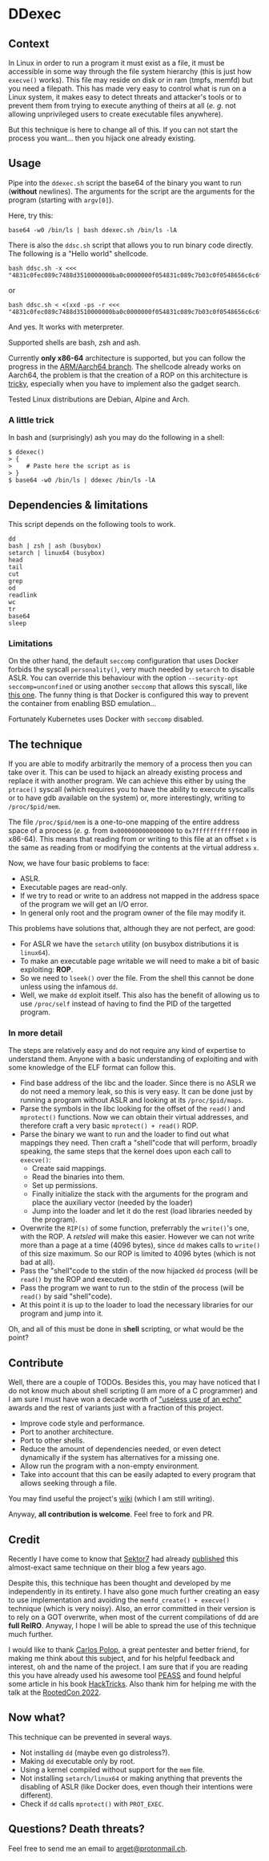 # DDexec
## Context
In Linux in order to run a program it must exist as a file, it must be accessible in some way through the file system hierarchy (this is just how `execve()` works). This file may reside on disk or in ram (tmpfs, memfd) but you need a filepath. This has made very easy to control what is run on a Linux system, it makes easy to detect threats and attacker's tools or to prevent them from trying to execute anything of theirs at all (_e. g._ not allowing unprivileged users to create executable files anywhere).

But this technique is here to change all of this. If you can not start the process you want... then you hijack one already existing.

## Usage
Pipe into the `ddexec.sh` script the base64 of the binary you want to run (**without** newlines). The arguments for the script are the arguments for the program (starting with `argv[0]`).

Here, try this:
```
base64 -w0 /bin/ls | bash ddexec.sh /bin/ls -lA
```

There is also the `ddsc.sh` script that allows you to run binary code directly.
The following is a "Hello world" shellcode.
```
bash ddsc.sh -x <<< "4831c0fec089c7488d3510000000ba0c0000000f054831c089c7b03c0f0548656c6c6f20776f726c640a00"
```
or
```
bash ddsc.sh < <(xxd -ps -r <<< "4831c0fec089c7488d3510000000ba0c0000000f054831c089c7b03c0f0548656c6c6f20776f726c640a00")
```

And yes. It works with meterpreter.

Supported shells are bash, zsh and ash.

Currently **only x86-64** architecture is supported, but you can follow the progress in the [ARM/Aarch64 branch](https://github.com/arget13/DDexec/tree/arm). The shellcode already works on Aarch64, the problem is that the creation of a ROP on this architecture is [tricky](https://github.com/arget13/DDexec/issues/7), especially when you have to implement also the gadget search.

Tested Linux distributions are Debian, Alpine and Arch.

### A little trick
In bash and (surprisingly) ash you may do the following in a shell:
```
$ ddexec()
> {
>    # Paste here the script as is
> }
$ base64 -w0 /bin/ls | ddexec /bin/ls -lA
```

## Dependencies & limitations
This script depends on the following tools to work.
```
dd
bash | zsh | ash (busybox)
setarch | linux64 (busybox)
head
tail
cut
grep
od
readlink
wc
tr
base64
sleep
```

### Limitations
On the other hand, the default `seccomp` configuration that uses Docker forbids the syscall `personality()`, very much needed by `setarch` to disable ASLR. You can override this behaviour with the option `--security-opt seccomp=unconfined` or using another `seccomp` that allows this syscall, like [this one](https://github.com/ros-infrastructure/buildfarm_deployment/blob/master/modules/agent_files/files/docker-default-seccomp-with-personality.json). The funny thing is that Docker is configured this way to prevent the container from enabling BSD emulation...

Fortunately Kubernetes uses Docker with `seccomp` disabled.


## The technique
If you are able to modify arbitrarily the memory of a process then you can take over it. This can be used to hijack an already existing process and replace it with another program. We can achieve this either by using the `ptrace()` syscall (which requires you to have the ability to execute syscalls or to have gdb available on the system) or, more interestingly, writing to `/proc/$pid/mem`.

The file `/proc/$pid/mem` is a one-to-one mapping of the entire address space of a process (_e. g._ from `0x0000000000000000` to `0x7ffffffffffff000` in x86-64). This means that reading from or writing to this file at an offset `x` is the same as reading from or modifying the contents at the virtual address `x`.

Now, we have four basic problems to face:
- ASLR.
- Executable pages are read-only.
- If we try to read or write to an address not mapped in the address space of the program we will get an I/O error.
- In general only root and the program owner of the file may modify it.

This problems have solutions that, although they are not perfect, are good:
- For ASLR we have the `setarch` utility (on busybox distributions it is `linux64`).
- To make an executable page writable we will need to make a bit of basic exploiting: **ROP**.
- So we need to `lseek()` over the file. From the shell this cannot be done unless using the infamous `dd`.
- Well, we make `dd` exploit itself. This also has the benefit of allowing us to use `/proc/self` instead of having to find the PID of the targetted program.

### In more detail
The steps are relatively easy and do not require any kind of expertise to understand them. Anyone with a basic understanding of exploiting and with some knowledge of the ELF format can follow this.
* Find base address of the libc and the loader. Since there is no ASLR we do not need a memory leak, so this is very easy. It can be done just by running a program without ASLR and looking at its `/proc/$pid/maps`.
* Parse the symbols in the libc looking for the offset of the `read()` and `mprotect()` functions. Now we can obtain their virtual addresses, and therefore craft a very basic `mprotect() + read()` ROP.
* Parse the binary we want to run and the loader to find out what mappings they need. Then craft a "shell"code that will perform, broadly speaking, the same steps that the kernel does upon each call to `execve()`:
    * Create said mappings.
    * Read the binaries into them.
    * Set up permissions.
    * Finally initialize the stack with the arguments for the program and place the auxiliary vector (needed by the loader)
    * Jump into the loader and let it do the rest (load libraries needed by the program).
* Overwrite the `RIP(s)` of some function, preferrably the `write()`'s one, with the ROP. A _retsled_ will make this easier. However we can not write more than a page at a time (4096 bytes), since `dd` makes calls to `write()` of this size maximum. So our ROP is limited to 4096 bytes (which is not bad at all).
* Pass the "shell"code to the stdin of the now hijacked `dd` process (will be `read()` by the ROP and executed).
* Pass the program we want to run to the stdin of the process (will be `read()` by said "shell"code).
* At this point it is up to the loader to load the necessary libraries for our program and jump into it.

Oh, and all of this must be done in s**hell** scripting, or what would be the point?

## Contribute
Well, there are a couple of TODOs. Besides this, you may have noticed that I do not know much about shell scripting (I am more of a C programmer) and I am sure I must have won a decade worth of ["useless use of an echo"](https://porkmail.org/era/unix/award.html) awards and the rest of variants just with a fraction of this project.

- Improve code style and performance.
- Port to another architecture.
- Port to other shells.
- Reduce the amount of dependencies needed, or even detect dynamically if the system has alternatives for a missing one.
- Allow run the program with a non-empty environment.
- Take into account that this can be easily adapted to every program that allows seeking through a file.

You may find useful the project's [wiki](https://github.com/arget13/DDexec/wiki) (which I am still writing).

Anyway, **all contribution is welcome**. Feel free to fork and PR.

## Credit
Recently I have come to know that [Sektor7](https://www.sektor7.net) had already [published](https://blog.sektor7.net/#!res/2018/pure-in-memory-linux.md) this almost-exact same technique on their blog a few years ago.

Despite this, this technique has been thought and developed by me independently in its entirety. I have also gone much further creating an easy to use implementation and avoiding the `memfd_create() + execve()` technique (which is very noisy). Also, an error committed in their version is to rely on a GOT overwrite, when most of the current compilations of dd are **full RelRO**. Anyway, I hope I will be able to spread the use of this technique much further.

I would like to thank [Carlos Polop](https://github.com/carlospolop), a great pentester and better friend, for making me think about this subject, and for his helpful feedback and interest, oh and the name of the project. I am sure that if you are reading this you have already used his awesome tool [PEASS](https://github.com/carlospolop/PEASS-ng) and found helpful some article in his book [HackTricks](https://book.hacktricks.xyz). Also thank him for helping me with the talk at the [RootedCon 2022](https://rootedcon.com).

## Now what?
This technique can be prevented in several ways.
- Not installing `dd` (maybe even go distroless?).
- Making `dd` executable only by root.
- Using a kernel compiled without support for the `mem` file.
- Not installing `setarch/linux64` or making anything that prevents the disabling of ASLR (like Docker does, even though their intentions were different).
- Check if `dd` calls `mprotect()` with `PROT_EXEC`.

## Questions? Death threats?
Feel free to send me an email to [arget@protonmail.ch](mailto:arget@protonmail.ch).
